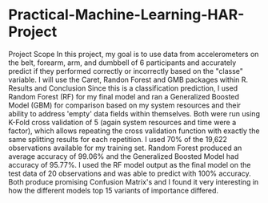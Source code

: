# Practical-Machine-Learning-HAR-Project

Project Scope
In this project, my goal is to use data from accelerometers on the belt, forearm, arm, and dumbbell of 6 participants and accurately predict if they performed correctly or incorrectly based on the "classe" variable. I will use the Caret, Randon Forest and GMB packages within R.
Results and Conclusion
Since this is a classification prediction, I used Random Forest (RF) for my final model and ran a Generalized Boosted Model (GBM) for comparison based on my system resources and their ability to address 'empty' data fields within themselves. Both were run using K-Fold cross validation of 5 (again system resources and time were a factor), which allows repeating the cross validation function with exactly the same splitting results for each repetition. I used 70% of the 19,622 observations available for my training set.
Random Forest produced an average accuracy of 99.06% and the Generalized Boosted Model had accuracy of 95.77%. I used the RF model output as the final model on the test data of 20 observations and was able to predict with 100% accuracy. Both produce promising Confusion Matrix's and I found it very interesting in how the different models top 15 variants of importance differed. 

